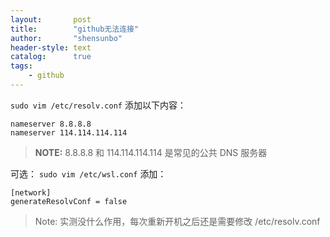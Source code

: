 ```yaml
---
layout:       post
title:        "github无法连接"
author:       "shensunbo"
header-style: text
catalog:      true
tags:
    - github
---
```


`sudo vim /etc/resolv.conf`
添加以下内容：
```
nameserver 8.8.8.8
nameserver 114.114.114.114
```
> **NOTE:** 8.8.8.8 和 114.114.114.114 是常见的公共 DNS 服务器

可选：
`sudo vim /etc/wsl.conf`
添加：
```
[network]
generateResolvConf = false
```
>Note: 实测没什么作用，每次重新开机之后还是需要修改 /etc/resolv.conf